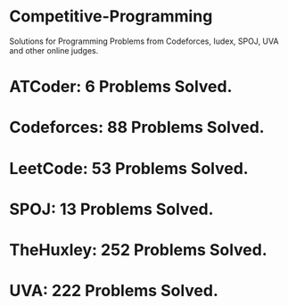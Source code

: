# Competitive-Programming
Solutions for Programming Problems from Codeforces, Iudex, SPOJ, UVA and other online judges.

# ATCoder: 6 Problems Solved.
# Codeforces: 88 Problems Solved.
# LeetCode: 53 Problems Solved.
# SPOJ: 13 Problems Solved.
# TheHuxley: 252 Problems Solved.
# UVA: 222 Problems Solved.
